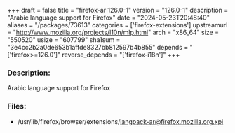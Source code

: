+++
draft = false
title = "firefox-ar 126.0-1"
version = "126.0-1"
description = "Arabic language support for Firefox"
date = "2024-05-23T20:48:40"
aliases = "/packages/73613"
categories = ['firefox-extensions']
upstreamurl = "http://www.mozilla.org/projects/l10n/mlp.html"
arch = "x86_64"
size = "550520"
usize = "607799"
sha1sum = "3e4cc2b2a0de653b1affde8327bb812597b4b855"
depends = "['firefox>=126.0']"
reverse_depends = "['firefox-i18n']"
+++
### Description: 
Arabic language support for Firefox

### Files: 
* /usr/lib/firefox/browser/extensions/langpack-ar@firefox.mozilla.org.xpi

